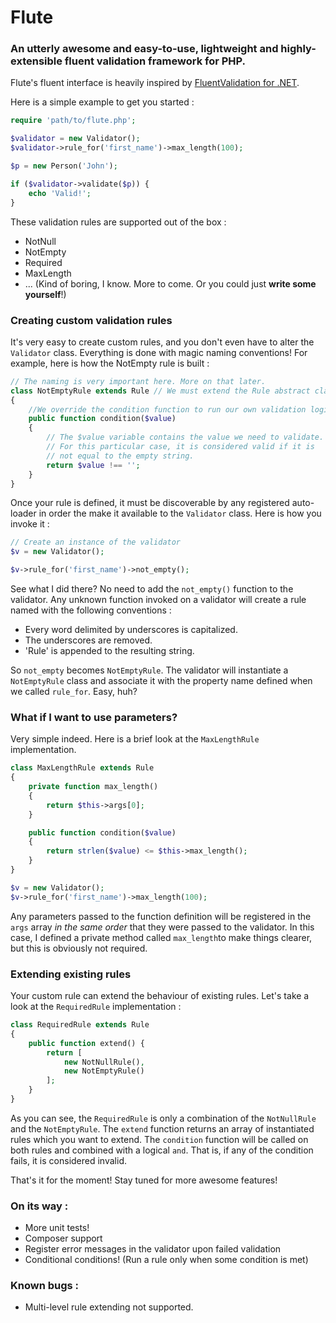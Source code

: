 # Flute

### An utterly awesome and easy-to-use, lightweight and highly-extensible fluent validation framework for PHP.

Flute's fluent interface is heavily inspired by [FluentValidation for .NET](https://github.com/JeremySkinner/FluentValidation).

Here is a simple example to get you started :

```php
require 'path/to/flute.php';

$validator = new Validator();
$validator->rule_for('first_name')->max_length(100);

$p = new Person('John');

if ($validator->validate($p)) {
	echo 'Valid!';
}
```

These validation rules are supported out of the box :

 - NotNull
 - NotEmpty 
 - Required
 - MaxLength 
 - ... (Kind of boring, I know. More to come. Or you could just **write some yourself**!)

### Creating custom validation rules

It's very easy to create custom rules, and you don't even have to alter the `Validator` class. Everything is done with magic naming conventions! For example, here is how the NotEmpty rule is built :

```php
// The naming is very important here. More on that later.
class NotEmptyRule extends Rule // We must extend the Rule abstract class
{
	//We override the condition function to run our own validation logic
	public function condition($value)
	{
		// The $value variable contains the value we need to validate.
		// For this particular case, it is considered valid if it is
		// not equal to the empty string.
		return $value !== '';
	}
}
```

Once your rule is defined, it must be discoverable by any registered auto-loader in order the make it available to the `Validator` class. Here is how you invoke it :

```php
// Create an instance of the validator
$v = new Validator();

$v->rule_for('first_name')->not_empty();
```

See what I did there? No need to add the `not_empty()` function to the validator. Any unknown function invoked on a validator will create a rule named with the following conventions :

 - Every word delimited by underscores is capitalized.
 - The underscores are removed.
 - 'Rule' is appended to the resulting string.

So `not_empty` becomes `NotEmptyRule`. The validator will instantiate a `NotEmptyRule` class and associate it with the property name defined when we called `rule_for`. Easy, huh?

### What if I want to use parameters?

Very simple indeed. Here is a brief look at the `MaxLengthRule` implementation.

```php
class MaxLengthRule extends Rule
{
	private function max_length()
	{
		return $this->args[0];
	}

	public function condition($value)
	{
		return strlen($value) <= $this->max_length();
	}
}

$v = new Validator();
$v->rule_for('first_name')->max_length(100);
```

Any parameters passed to the function definition will be registered in the `args` array *in the same order* that they were passed to the validator. In this case, I defined a private method called `max_length`to make things clearer, but this is obviously not required.

### Extending existing rules

Your custom rule can extend the behaviour of existing rules. Let's take a look at the `RequiredRule` implementation :

```php
class RequiredRule extends Rule
{
	public function extend() {
		return [
			new NotNullRule(),
			new NotEmptyRule()
		];
	}
}
```

As you can see, the `RequiredRule` is only a combination of the `NotNullRule` and the `NotEmptyRule`. The `extend` function returns an array of instantiated rules which you want to extend. The `condition` function will be called on both rules and combined with a logical `and`. That is, if any of the condition fails, it is considered invalid.

That's it for the moment! Stay tuned for more awesome features!

### On its way :

 - More unit tests!
 - Composer support
 - Register error messages in the validator upon failed validation
 - Conditional conditions! (Run a rule only when some condition is met)


### Known bugs :

 - Multi-level rule extending not supported.